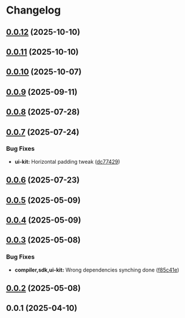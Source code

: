 # Changelog
## [0.0.12](https://github.com/klave-network/platform/compare/ui-kit@0.0.11...ui-kit@0.0.12) (2025-10-10)

## [0.0.11](https://github.com/klave-network/platform/compare/ui-kit@0.0.10...ui-kit@0.0.11) (2025-10-10)

## [0.0.10](https://github.com/klave-network/platform/compare/ui-kit@0.0.9...ui-kit@0.0.10) (2025-10-07)

## [0.0.9](https://github.com/klave-network/platform/compare/ui-kit@0.0.8...ui-kit@0.0.9) (2025-09-11)

## [0.0.8](https://github.com/klave-network/platform/compare/ui-kit@0.0.7...ui-kit@0.0.8) (2025-07-28)

## [0.0.7](https://github.com/klave-network/platform/compare/ui-kit@0.0.6...ui-kit@0.0.7) (2025-07-24)


### Bug Fixes

* **ui-kit:** Horizontal padding tweak ([dc77429](https://github.com/klave-network/platform/commit/dc774295aa62869691fb516ac15226b55b72e2eb))

## [0.0.6](https://github.com/klave-network/platform/compare/ui-kit@0.0.5...ui-kit@0.0.6) (2025-07-23)

## [0.0.5](https://github.com/klave-network/platform/compare/ui-kit@0.0.4...ui-kit@0.0.5) (2025-05-09)

## [0.0.4](https://github.com/klave-network/platform/compare/ui-kit@0.0.3...ui-kit@0.0.4) (2025-05-09)

## [0.0.3](https://github.com/klave-network/platform/compare/ui-kit@0.0.2...ui-kit@0.0.3) (2025-05-08)


### Bug Fixes

* **compiler,sdk,ui-kit:** Wrong dependencies synching done ([f85c41e](https://github.com/klave-network/platform/commit/f85c41eebeeec291692b2c45579ede4f89d6ac94))

## [0.0.2](https://github.com/klave-network/platform/compare/ui-kit@0.0.1...ui-kit@0.0.2) (2025-05-08)

## 0.0.1 (2025-04-10)
